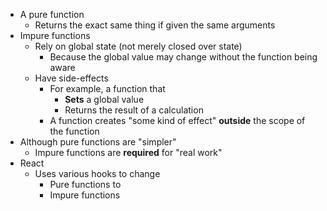 - A pure function
	- Returns the exact same thing if given the same arguments
- Impure functions
	- Rely on global state (not merely closed over state)
		- Because the global value may change without the function being aware
	- Have side-effects
		- For example, a function that
			- **Sets** a global value
			- Returns the result of a calculation
		- A function creates "some kind of effect" **outside** the scope of the function
- Although pure functions are "simpler"
	- Impure functions are **required** for "real work"
- React
	- Uses various hooks to change 
		- Pure functions to 
		- Impure functions